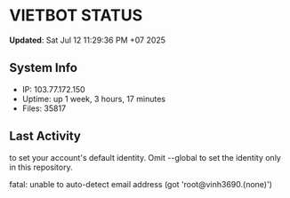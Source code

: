# VIETBOT STATUS
**Updated**: Sat Jul 12 11:29:36 PM +07 2025

## System Info
- IP: 103.77.172.150
- Uptime: up 1 week, 3 hours, 17 minutes
- Files: 35817

## Last Activity

to set your account's default identity.
Omit --global to set the identity only in this repository.

fatal: unable to auto-detect email address (got 'root@vinh3690.(none)')
